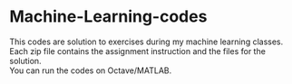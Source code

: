 # Machine-Learning-codes
This codes are solution to exercises during my machine learning classes. Each zip file contains the assignment instruction and the files for the solution.  
You can run the codes on Octave/MATLAB.
